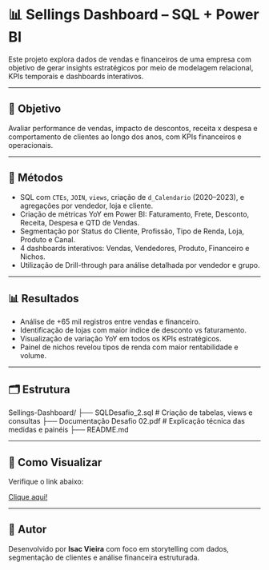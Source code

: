 # 📊 Sellings Dashboard – SQL + Power BI

Este projeto explora dados de vendas e financeiros de uma empresa com objetivo de gerar insights estratégicos por meio de modelagem relacional, KPIs temporais e dashboards interativos.

---

## 🎯 Objetivo

Avaliar performance de vendas, impacto de descontos, receita x despesa e comportamento de clientes ao longo dos anos, com KPIs financeiros e operacionais.

---

## 🧪 Métodos

- SQL com `CTEs`, `JOIN`, `views`, criação de `d_Calendario` (2020–2023), e agregações por vendedor, loja e cliente.
- Criação de métricas YoY em Power BI: Faturamento, Frete, Desconto, Receita, Despesa e QTD de Vendas.
- Segmentação por Status do Cliente, Profissão, Tipo de Renda, Loja, Produto e Canal.
- 4 dashboards interativos: Vendas, Vendedores, Produto, Financeiro e Nichos.
- Utilização de Drill-through para análise detalhada por vendedor e grupo.

---

## 📊 Resultados

- Análise de +65 mil registros entre vendas e financeiro.
- Identificação de lojas com maior índice de desconto vs faturamento.
- Visualização de variação YoY em todos os KPIs estratégicos.
- Painel de nichos revelou tipos de renda com maior rentabilidade e volume.

---

## 🗂️ Estrutura

Sellings-Dashboard/
├── SQLDesafio_2.sql # Criação de tabelas, views e consultas
├── Documentação Desafio 02.pdf # Explicação técnica das medidas e painéis
├── README.md


---

## 🚀 Como Visualizar

Verifique o link abaixo:

[Clique aqui!](https://app.powerbi.com/view?r=eyJrIjoiMWQ4NmQyNTItMGJiNi00NDM4LWJmODctMjQ3YTE4Yzk5MDQyIiwidCI6IjE2OGQ0MTM3LWQ2ZjYtNDVmOC1hYWE3LWQxYTcwMjMzMDk1ZSIsImMiOjR9)

---

## 👤 Autor

Desenvolvido por **Isac Vieira** com foco em storytelling com dados, segmentação de clientes e análise financeira estruturada.

